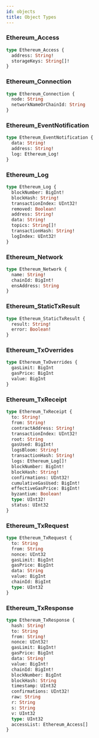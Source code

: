 ```yaml
---
id: objects
title: Object Types
---
```



### Ethereum_Access 

```graphql
type Ethereum_Access {
  address: String! 
  storageKeys: String[]! 
}
```

### Ethereum_Connection 

```graphql
type Ethereum_Connection {
  node: String 
  networkNameOrChainId: String 
}
```

### Ethereum_EventNotification 

```graphql
type Ethereum_EventNotification {
  data: String! 
  address: String! 
  log: Ethereum_Log! 
}
```

### Ethereum_Log 

```graphql
type Ethereum_Log {
  blockNumber: BigInt! 
  blockHash: String! 
  transactionIndex: UInt32! 
  removed: Boolean! 
  address: String! 
  data: String! 
  topics: String[]! 
  transactionHash: String! 
  logIndex: UInt32! 
}
```

### Ethereum_Network 

```graphql
type Ethereum_Network {
  name: String! 
  chainId: BigInt! 
  ensAddress: String 
}
```

### Ethereum_StaticTxResult 

```graphql
type Ethereum_StaticTxResult {
  result: String! 
  error: Boolean! 
}
```

### Ethereum_TxOverrides 

```graphql
type Ethereum_TxOverrides {
  gasLimit: BigInt 
  gasPrice: BigInt 
  value: BigInt 
}
```

### Ethereum_TxReceipt 

```graphql
type Ethereum_TxReceipt {
  to: String! 
  from: String! 
  contractAddress: String! 
  transactionIndex: UInt32! 
  root: String 
  gasUsed: BigInt! 
  logsBloom: String! 
  transactionHash: String! 
  logs: Ethereum_Log[]! 
  blockNumber: BigInt! 
  blockHash: String! 
  confirmations: UInt32! 
  cumulativeGasUsed: BigInt! 
  effectiveGasPrice: BigInt! 
  byzantium: Boolean! 
  type: UInt32! 
  status: UInt32 
}
```

### Ethereum_TxRequest 

```graphql
type Ethereum_TxRequest {
  to: String 
  from: String 
  nonce: UInt32 
  gasLimit: BigInt 
  gasPrice: BigInt 
  data: String 
  value: BigInt 
  chainId: BigInt 
  type: UInt32 
}
```

### Ethereum_TxResponse 

```graphql
type Ethereum_TxResponse {
  hash: String! 
  to: String 
  from: String! 
  nonce: UInt32! 
  gasLimit: BigInt! 
  gasPrice: BigInt 
  data: String! 
  value: BigInt! 
  chainId: BigInt! 
  blockNumber: BigInt 
  blockHash: String 
  timestamp: UInt32 
  confirmations: UInt32! 
  raw: String 
  r: String 
  s: String 
  v: UInt32 
  type: UInt32 
  accessList: Ethereum_Access[] 
}
```

